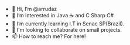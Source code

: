 - 👋 Hi, I’m @arrudaz
- 👀 I’m interested in Java ☕ and C Sharp C#
- 🌱 I’m currently learning I.T in Senac SP(Brazil).
- 💞️ I'm looking to collaborate on small projects.
- 📫 How to reach me? For here!

<!---
arrudaz/arrudaz is a ✨ special ✨ repository because its `README.md` (this file) appears on your GitHub profile.
You can click the Preview link to take a look at your changes.
--->

